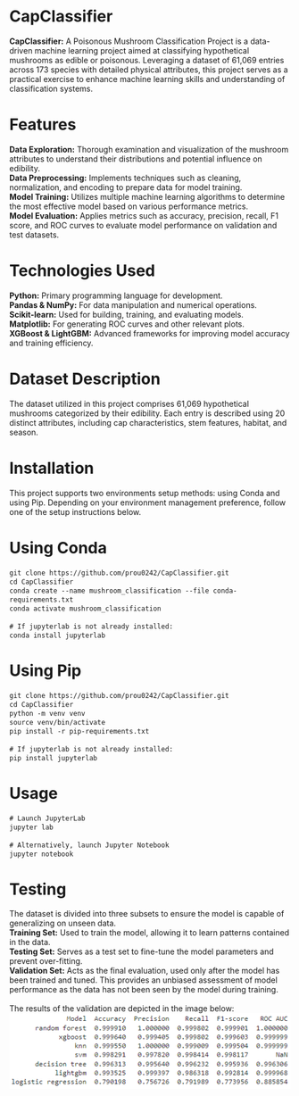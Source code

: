 # CapClassifier
**CapClassifier:** A Poisonous Mushroom Classification Project is a data-driven machine learning project aimed at classifying hypothetical mushrooms as edible or poisonous. Leveraging a dataset of 61,069 entries across 173 species with detailed physical attributes, this project serves as a practical exercise to enhance machine learning skills and understanding of classification systems.<br>

# Features
**Data Exploration:** Thorough examination and visualization of the mushroom attributes to understand their distributions and potential influence on edibility.<br>
**Data Preprocessing:** Implements techniques such as cleaning, normalization, and encoding to prepare data for model training.<br>
**Model Training:** Utilizes multiple machine learning algorithms to determine the most effective model based on various performance metrics.<br>
**Model Evaluation:** Applies metrics such as accuracy, precision, recall, F1 score, and ROC curves to evaluate model performance on validation and test datasets.<br>

# Technologies Used
**Python:** Primary programming language for development.<br>
**Pandas & NumPy:** For data manipulation and numerical operations.<br>
**Scikit-learn:** Used for building, training, and evaluating models.<br>
**Matplotlib:** For generating ROC curves and other relevant plots.<br>
**XGBoost & LightGBM:** Advanced frameworks for improving model accuracy and training efficiency.<br>

# Dataset Description
The dataset utilized in this project comprises 61,069 hypothetical mushrooms categorized by their edibility. Each entry is described using 20 distinct attributes, including cap characteristics, stem features, habitat, and season.<br>

# Installation
This project supports two environments setup methods: using Conda and using Pip. Depending on your environment management preference, follow one of the setup instructions below.<br>

# Using Conda
```
git clone https://github.com/prou0242/CapClassifier.git
cd CapClassifier
conda create --name mushroom_classification --file conda-requirements.txt
conda activate mushroom_classification

# If jupyterlab is not already installed:
conda install jupyterlab
```

# Using Pip
```
git clone https://github.com/prou0242/CapClassifier.git
cd CapClassifier
python -m venv venv
source venv/bin/activate
pip install -r pip-requirements.txt

# If jupyterlab is not already installed:
pip install jupyterlab
```

# Usage
```
# Launch JupyterLab
jupyter lab

# Alternatively, launch Jupyter Notebook
jupyter notebook
```

# Testing
The dataset is divided into three subsets to ensure the model is capable of generalizing on unseen data.<br>
**Training Set:** Used to train the model, allowing it to learn patterns contained in the data.<br>
**Testing Set:** Serves as a test set to fine-tune the model parameters and prevent over-fitting.<br>
**Validation Set:** Acts as the final evaluation, used only after the model has been trained and tuned. This provides an unbiased assessment of model performance as the data has not been seen by the model during training. <br>
<br>
The results of the validation are depicted in the image below:
!["NOPE!"](\assets\aggregated_results.png)
